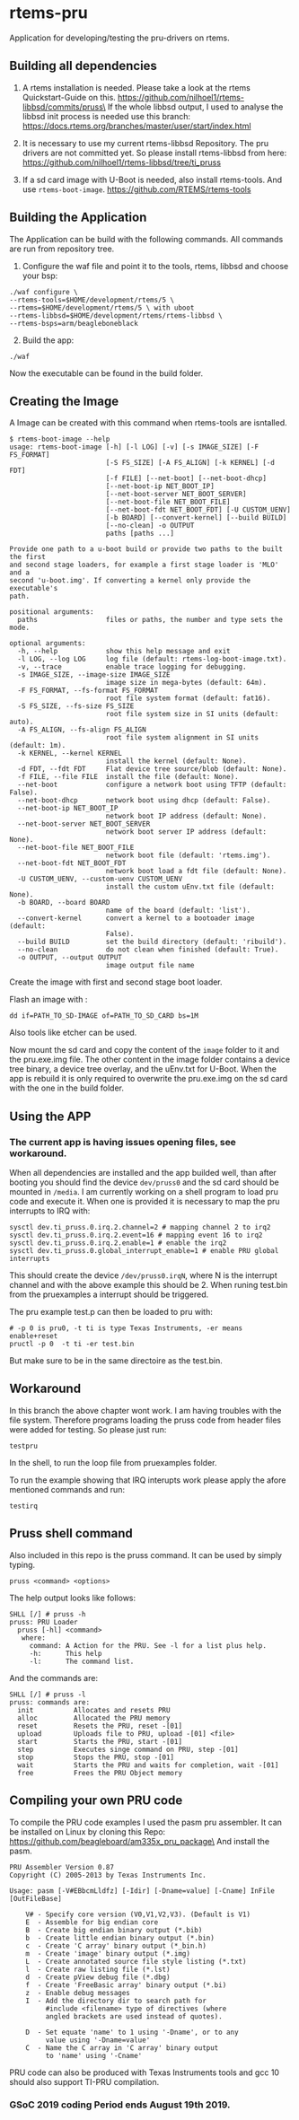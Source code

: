 # rtems-pru
Application for developing/testing the pru-drivers on rtems.

## Building all dependencies
1. A rtems installation is needed.
Please take a look at the rtems Quickstart-Guide on this.
https://github.com/nilhoel1/rtems-libbsd/commits/pruss\
If the whole libbsd output, I used to analyse the libbsd init process 
is needed use this branch:
https://docs.rtems.org/branches/master/user/start/index.html


2. It is necessary to use my current rtems-libbsd Repository.
The pru drivers are not committed yet.
So please install rtems-libbsd from here:\
https://github.com/nilhoel1/rtems-libbsd/tree/ti_pruss

3. If a sd card image with U-Boot is needed, also install rtems-tools. And use ```rtems-boot-image```.
 https://github.com/RTEMS/rtems-tools

## Building the Application
The Application can be build with the following commands.
All commands are run from repository tree.

1. Configure the waf file and point it to the tools, rtems, libbsd and choose your bsp:
```
./waf configure \
--rtems-tools=$HOME/development/rtems/5 \
--rtems=$HOME/development/rtems/5 \ with uboot
--rtems-libbsd=$HOME/development/rtems/rtems-libbsd \
--rtems-bsps=arm/beagleboneblack
```

2. Build the app:
```
./waf
```

Now the executable can be found in the build folder.

## Creating the Image
A Image can be created with this command when rtems-tools are isntalled.
```
$ rtems-boot-image --help
usage: rtems-boot-image [-h] [-l LOG] [-v] [-s IMAGE_SIZE] [-F FS_FORMAT]
                        [-S FS_SIZE] [-A FS_ALIGN] [-k KERNEL] [-d FDT]
                        [-f FILE] [--net-boot] [--net-boot-dhcp]
                        [--net-boot-ip NET_BOOT_IP]
                        [--net-boot-server NET_BOOT_SERVER]
                        [--net-boot-file NET_BOOT_FILE]
                        [--net-boot-fdt NET_BOOT_FDT] [-U CUSTOM_UENV]
                        [-b BOARD] [--convert-kernel] [--build BUILD]
                        [--no-clean] -o OUTPUT
                        paths [paths ...]

Provide one path to a u-boot build or provide two paths to the built the first
and second stage loaders, for example a first stage loader is 'MLO' and a
second 'u-boot.img'. If converting a kernel only provide the executable's
path.

positional arguments:
  paths                 files or paths, the number and type sets the mode.

optional arguments:
  -h, --help            show this help message and exit
  -l LOG, --log LOG     log file (default: rtems-log-boot-image.txt).
  -v, --trace           enable trace logging for debugging.
  -s IMAGE_SIZE, --image-size IMAGE_SIZE
                        image size in mega-bytes (default: 64m).
  -F FS_FORMAT, --fs-format FS_FORMAT
                        root file system format (default: fat16).
  -S FS_SIZE, --fs-size FS_SIZE
                        root file system size in SI units (default: auto).
  -A FS_ALIGN, --fs-align FS_ALIGN
                        root file system alignment in SI units (default: 1m).
  -k KERNEL, --kernel KERNEL
                        install the kernel (default: None).
  -d FDT, --fdt FDT     Flat device tree source/blob (default: None).
  -f FILE, --file FILE  install the file (default: None).
  --net-boot            configure a network boot using TFTP (default: False).
  --net-boot-dhcp       network boot using dhcp (default: False).
  --net-boot-ip NET_BOOT_IP
                        network boot IP address (default: None).
  --net-boot-server NET_BOOT_SERVER
                        network boot server IP address (default: None).
  --net-boot-file NET_BOOT_FILE
                        network boot file (default: 'rtems.img').
  --net-boot-fdt NET_BOOT_FDT
                        network boot load a fdt file (default: None).
  -U CUSTOM_UENV, --custom-uenv CUSTOM_UENV
                        install the custom uEnv.txt file (default: None).
  -b BOARD, --board BOARD
                        name of the board (default: 'list').
  --convert-kernel      convert a kernel to a bootoader image (default:
                        False).
  --build BUILD         set the build directory (default: 'ribuild').
  --no-clean            do not clean when finished (default: True).
  -o OUTPUT, --output OUTPUT
                        image output file name

```
Create the image with first and second stage boot loader.

Flash an image with :
```
dd if=PATH_TO_SD-IMAGE of=PATH_TO_SD_CARD bs=1M
```
Also tools like etcher can be used. 

Now mount the sd card and copy the content of the ```image``` folder to it and the pru.exe.img file.
The other content in the image folder contains a device tree binary, a device tree overlay, and the uEnv.txt for U-Boot.
When the app is rebuild it is only required to overwrite the pru.exe.img on the sd card with the one in the build folder.

## Using the APP
### The current app is having issues opening files,  see workaround.
When all dependencies are installed and the app builded well, than after booting you should find the device ```dev/pruss0``` and the sd card should be mounted in ```/media```. I am currently working on a shell program to load pru code and execute it. When one is provided it is necessary to map the pru interrupts to IRQ with:
```
sysctl dev.ti_pruss.0.irq.2.channel=2 # mapping channel 2 to irq2
sysctl dev.ti_pruss.0.irq.2.event=16 # mapping event 16 to irq2
sysctl dev.ti_pruss.0.irq.2.enable=1 # enable the irq2
sysctl dev.ti_pruss.0.global_interrupt_enable=1 # enable PRU global interrupts
```
This should create the device  ```/dev/pruss0.irqN```, where N is the interrupt channel and with the above example this should be 2. When runing test.bin from the pruexamples a interrupt should be triggered.

The pru example test.p can then be loaded to pru with:
```
# -p 0 is pru0, -t ti is type Texas Instruments, -er means enable+reset
pructl -p 0  -t ti -er test.bin
```
But make sure to be in the same directoire as the test.bin.

## Workaround 
In this branch the above chapter wont work.
I am having troubles with the file system.
Therefore programs loading the pruss code from header files were added for testing.
So please just run:
```
testpru
```
In the shell, to run the loop file from pruexamples folder.

To run the example showing that IRQ interupts work please apply the afore mentioned  commands and run:
```
testirq
```

## Pruss shell command
Also included in this repo is the pruss command.
It can be used by simply typing.
```
pruss <command> <options>
```
The help output looks like follows:
```
SHLL [/] # pruss -h
pruss: PRU Loader
  pruss [-hl] <command>
   where:
     command: A Action for the PRU. See -l for a list plus help.
     -h:      This help
     -l:      The command list.
```
And the commands are:
```
SHLL [/] # pruss -l
pruss: commands are:
  init          Allocates and resets PRU
  alloc         Allocated the PRU memory
  reset         Resets the PRU, reset -[01]
  upload        Uploads file to PRU, upload -[01] <file>
  start         Starts the PRU, start -[01]
  step          Executes singe command on PRU, step -[01]
  stop          Stops the PRU, stop -[01]
  wait          Starts the PRU and waits for completion, wait -[01]
  free          Frees the PRU Object memory
```

## Compiling your own PRU code
To compile the PRU code examples I used the pasm pru assembler.
It can be installed on Linux by cloning this Repo: \
https://github.com/beagleboard/am335x_pru_package\
And install the pasm.
```
PRU Assembler Version 0.87
Copyright (C) 2005-2013 by Texas Instruments Inc.

Usage: pasm [-V#EBbcmLldfz] [-Idir] [-Dname=value] [-Cname] InFile [OutFileBase]

    V# - Specify core version (V0,V1,V2,V3). (Default is V1)
    E  - Assemble for big endian core
    B  - Create big endian binary output (*.bib)
    b  - Create little endian binary output (*.bin)
    c  - Create 'C array' binary output (*_bin.h)
    m  - Create 'image' binary output (*.img)
    L  - Create annotated source file style listing (*.txt)
    l  - Create raw listing file (*.lst)
    d  - Create pView debug file (*.dbg)
    f  - Create 'FreeBasic array' binary output (*.bi)
    z  - Enable debug messages
    I  - Add the directory dir to search path for 
         #include <filename> type of directives (where 
         angled brackets are used instead of quotes).

    D  - Set equate 'name' to 1 using '-Dname', or to any
         value using '-Dname=value'
    C  - Name the C array in 'C array' binary output
         to 'name' using '-Cname'

```

PRU code can also be produced with Texas Instruments tools and gcc 10 should also support TI-PRU compilation.

### GSoC 2019 coding Period ends August 19th 2019.
